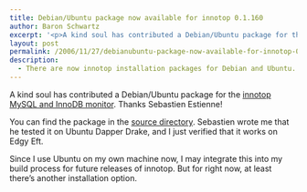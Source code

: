 ```yaml
---
title: Debian/Ubuntu package now available for innotop 0.1.160
author: Baron Schwartz
excerpt: '<p>A kind soul has contributed a Debian/Ubuntu package for the <a href="http://www.xaprb.com/innotop/">innotop MySQL and InnoDB monitor</a>.  Thanks Sebastien Estienne!</p>'
layout: post
permalink: /2006/11/27/debianubuntu-package-now-available-for-innotop-01160/
description:
  - There are now innotop installation packages for Debian and Ubuntu.
---
```

A kind soul has contributed a Debian/Ubuntu package for the [innotop MySQL and InnoDB monitor][1]. Thanks Sebastien Estienne!

You can find the package in the [source directory][2]. Sebastien wrote me that he tested it on Ubuntu Dapper Drake, and I just verified that it works on Edgy Eft.

Since I use Ubuntu on my own machine now, I may integrate this into my build process for future releases of innotop. But for right now, at least there&#8217;s another installation option.

 [1]: http://www.xaprb.com/innotop/
 [2]: /innotop/src